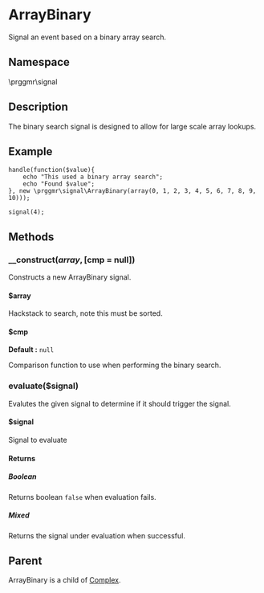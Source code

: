 # ArrayBinary

Signal an event based on a binary array search.

## Namespace

\prggmr\signal

## Description

The binary search signal is designed to allow for large scale array lookups.

## Example

    handle(function($value){
        echo "This used a binary array search";
        echo "Found $value";
    }, new \prggmr\signal\ArrayBinary(array(0, 1, 2, 3, 4, 5, 6, 7, 8, 9, 10)));

    signal(4);

## Methods

### __construct($array, [$cmp = null])

Constructs a new ArrayBinary signal.

#### $array

Hackstack to search, note this must be sorted.

#### $cmp
__Default :__ ```null```

Comparison function to use when performing the binary search.

### evaluate($signal)

Evalutes the given signal to determine if it should trigger the signal.

#### $signal

Signal to evaluate

#### Returns

##### Boolean

Returns boolean ```false``` when evaluation fails.

##### Mixed

Returns the signal under evaluation when successful.

## Parent

ArrayBinary is a child of [Complex](complex.html).